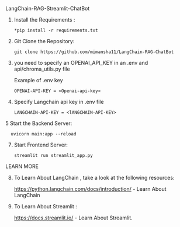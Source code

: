 LangChain-RAG-Streamlit-ChatBot

1. Install the Requirements :

       *pip install -r requirements.txt

2. Git Clone the Repository:

       git clone https://github.com/mimansha11/LangChain-RAG-ChatBot

3. you need to specify an OPENAI_API_KEY in an .env and api/chroma_utils.py file

   Example of .env key 

       OPENAI-API-KEY = <Openai-api-key>

4. Specify Langchain api key in .env file 

       LANGCHAIN-API-KEY = <lANGCHAIN-API-KEY>

5  Start the Backend Server:

      uvicorn main:app --reload

7. Start Frontend Server:

       streamlit run streamlit_app.py



LEARN MORE 

8. To Learn About LangChain , take a look at the following resources:

   https://python.langchain.com/docs/introduction/ - Learn About LangChain

9. To Learn About Streamlit : 

   https://docs.streamlit.io/ - Learn About Streamlit.
